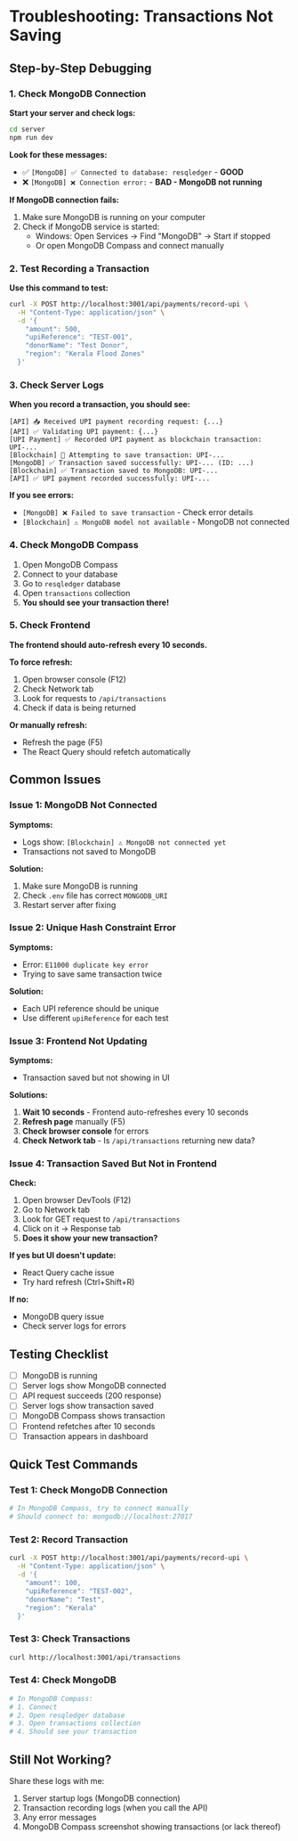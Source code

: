 # Troubleshooting: Transactions Not Saving

## Step-by-Step Debugging

### 1. Check MongoDB Connection

**Start your server and check logs:**

```bash
cd server
npm run dev
```

**Look for these messages:**
- ✅ `[MongoDB] ✅ Connected to database: resqledger` - **GOOD**
- ❌ `[MongoDB] ❌ Connection error:` - **BAD - MongoDB not running**

**If MongoDB connection fails:**
1. Make sure MongoDB is running on your computer
2. Check if MongoDB service is started:
   - Windows: Open Services → Find "MongoDB" → Start if stopped
   - Or open MongoDB Compass and connect manually

### 2. Test Recording a Transaction

**Use this command to test:**

```bash
curl -X POST http://localhost:3001/api/payments/record-upi \
  -H "Content-Type: application/json" \
  -d '{
    "amount": 500,
    "upiReference": "TEST-001",
    "donorName": "Test Donor",
    "region": "Kerala Flood Zones"
  }'
```

### 3. Check Server Logs

**When you record a transaction, you should see:**

```
[API] 📥 Received UPI payment recording request: {...}
[API] ✅ Validating UPI payment: {...}
[UPI Payment] ✅ Recorded UPI payment as blockchain transaction: UPI-...
[Blockchain] 💾 Attempting to save transaction: UPI-...
[MongoDB] ✅ Transaction saved successfully: UPI-... (ID: ...)
[Blockchain] ✅ Transaction saved to MongoDB: UPI-...
[API] ✅ UPI payment recorded successfully: UPI-...
```

**If you see errors:**
- `[MongoDB] ❌ Failed to save transaction` - Check error details
- `[Blockchain] ⚠️ MongoDB model not available` - MongoDB not connected

### 4. Check MongoDB Compass

1. Open MongoDB Compass
2. Connect to your database
3. Go to `resqledger` database
4. Open `transactions` collection
5. **You should see your transaction there!**

### 5. Check Frontend

**The frontend should auto-refresh every 10 seconds.**

**To force refresh:**
1. Open browser console (F12)
2. Check Network tab
3. Look for requests to `/api/transactions`
4. Check if data is being returned

**Or manually refresh:**
- Refresh the page (F5)
- The React Query should refetch automatically

## Common Issues

### Issue 1: MongoDB Not Connected

**Symptoms:**
- Logs show: `[Blockchain] ⚠️ MongoDB not connected yet`
- Transactions not saved to MongoDB

**Solution:**
1. Make sure MongoDB is running
2. Check `.env` file has correct `MONGODB_URI`
3. Restart server after fixing

### Issue 2: Unique Hash Constraint Error

**Symptoms:**
- Error: `E11000 duplicate key error`
- Trying to save same transaction twice

**Solution:**
- Each UPI reference should be unique
- Use different `upiReference` for each test

### Issue 3: Frontend Not Updating

**Symptoms:**
- Transaction saved but not showing in UI

**Solutions:**
1. **Wait 10 seconds** - Frontend auto-refreshes every 10 seconds
2. **Refresh page** manually (F5)
3. **Check browser console** for errors
4. **Check Network tab** - Is `/api/transactions` returning new data?

### Issue 4: Transaction Saved But Not in Frontend

**Check:**
1. Open browser DevTools (F12)
2. Go to Network tab
3. Look for GET request to `/api/transactions`
4. Click on it → Response tab
5. **Does it show your new transaction?**

**If yes but UI doesn't update:**
- React Query cache issue
- Try hard refresh (Ctrl+Shift+R)

**If no:**
- MongoDB query issue
- Check server logs for errors

## Testing Checklist

- [ ] MongoDB is running
- [ ] Server logs show MongoDB connected
- [ ] API request succeeds (200 response)
- [ ] Server logs show transaction saved
- [ ] MongoDB Compass shows transaction
- [ ] Frontend refetches after 10 seconds
- [ ] Transaction appears in dashboard

## Quick Test Commands

### Test 1: Check MongoDB Connection
```bash
# In MongoDB Compass, try to connect manually
# Should connect to: mongodb://localhost:27017
```

### Test 2: Record Transaction
```bash
curl -X POST http://localhost:3001/api/payments/record-upi \
  -H "Content-Type: application/json" \
  -d '{
    "amount": 100,
    "upiReference": "TEST-002",
    "donorName": "Test",
    "region": "Kerala"
  }'
```

### Test 3: Check Transactions
```bash
curl http://localhost:3001/api/transactions
```

### Test 4: Check MongoDB
```bash
# In MongoDB Compass:
# 1. Connect
# 2. Open resqledger database
# 3. Open transactions collection
# 4. Should see your transaction
```

## Still Not Working?

Share these logs with me:
1. Server startup logs (MongoDB connection)
2. Transaction recording logs (when you call the API)
3. Any error messages
4. MongoDB Compass screenshot showing transactions (or lack thereof)

